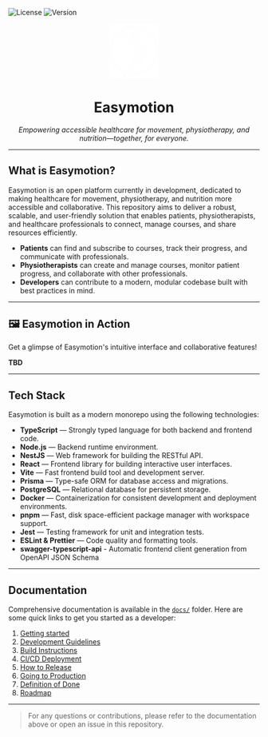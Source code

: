 ![License](https://img.shields.io/badge/License-MIT-green?style=for-the-badge)
![Version](https://img.shields.io/github/v/release/ingsw24/easymotion?display_name=tag&label=version&style=for-the-badge)

<p align="center">
    <img src=".github/assets/logo.png" width="100"/>
</p>
<h1 align="center">
    Easymotion
</h1>

<p align="center"><em>Empowering accessible healthcare for movement, physiotherapy, and nutrition—together, for everyone.</em></p>

---

## What is Easymotion?

Easymotion is an open platform currently in development, dedicated to making healthcare for movement, physiotherapy, and nutrition more accessible and collaborative. This repository aims to deliver a robust, scalable, and user-friendly solution that enables patients, physiotherapists, and healthcare professionals to connect, manage courses, and share resources efficiently.

- **Patients** can find and subscribe to courses, track their progress, and communicate with professionals.
- **Physiotherapists** can create and manage courses, monitor patient progress, and collaborate with other professionals.
- **Developers** can contribute to a modern, modular codebase built with best practices in mind.

---

## 🖼️ Easymotion in Action

Get a glimpse of Easymotion's intuitive interface and collaborative features!

**TBD**

---

## Tech Stack

Easymotion is built as a modern monorepo using the following technologies:

- **TypeScript** — Strongly typed language for both backend and frontend code.
- **Node.js** — Backend runtime environment.
- **NestJS** — Web framework for building the RESTful API.
- **React** — Frontend library for building interactive user interfaces.
- **Vite** — Fast frontend build tool and development server.
- **Prisma** — Type-safe ORM for database access and migrations.
- **PostgreSQL** — Relational database for persistent storage.
- **Docker** — Containerization for consistent development and deployment environments.
- **pnpm** — Fast, disk space-efficient package manager with workspace support.
- **Jest** — Testing framework for unit and integration tests.
- **ESLint & Prettier** — Code quality and formatting tools.
- **swagger-typescript-api** - Automatic frontend client generation from OpenAPI JSON Schema

---

## Documentation

Comprehensive documentation is available in the [`docs/`](./docs/) folder. Here are some quick links to get you started as a developer:

1. [Getting started](./docs/getting-started.md)
2. [Development Guidelines](./docs/development-guidelines.md)
3. [Build Instructions](./docs/build.md)
4. [CI/CD Deployment](./docs/cicd-deployment.md)
5. [How to Release](./docs/how-to-release.md)
6. [Going to Production](./docs/going-to-prod.md)
7. [Definition of Done](./docs/definition-of-done.md)
8. [Roadmap](./docs/roadmap.md)

---

> For any questions or contributions, please refer to the documentation above or open an issue in this repository.
